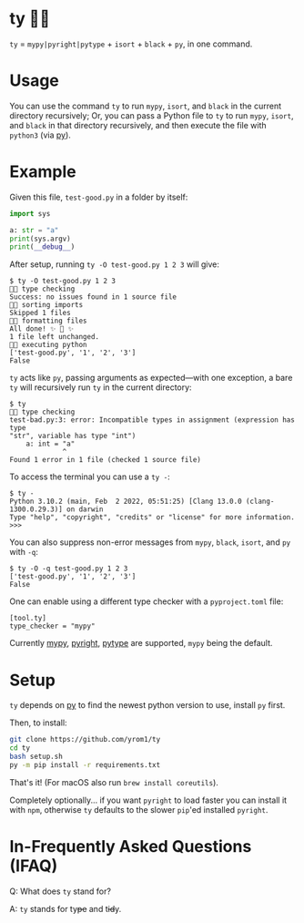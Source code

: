 # ty 🦆🧹
`ty` = `mypy|pyright|pytype` + `isort` + `black` + `py`, in one command.

# Usage

You can use the command `ty` to run `mypy`, `isort`, and `black` in the current directory recursively; Or, you can pass a Python file to `ty` to run `mypy`, `isort`, and `black` in that directory recursively, and then execute the file with `python3` (via [py](https://github.com/brettcannon/python-launcher)).

# Example

Given this file, `test-good.py` in a folder by itself:

```py
import sys

a: str = "a"
print(sys.argv)
print(__debug__)
```

After setup, running `ty -O test-good.py 1 2 3` will give:

```
$ ty -O test-good.py 1 2 3
🦆🧹 type checking
Success: no issues found in 1 source file
🦆🧹 sorting imports
Skipped 1 files
🦆🧹 formatting files
All done! ✨ 🍰 ✨
1 file left unchanged.
🦆🧹 executing python
['test-good.py', '1', '2', '3']
False
```

`ty` acts like `py`, passing arguments as expected—with one exception, a bare `ty` will recursively run `ty` in the current directory:

```
$ ty
🦆🧹 type checking
test-bad.py:3: error: Incompatible types in assignment (expression has type
"str", variable has type "int")
    a: int = "a"
             ^
Found 1 error in 1 file (checked 1 source file)
```

To access the terminal you can use a `ty -`:

```
$ ty -
Python 3.10.2 (main, Feb  2 2022, 05:51:25) [Clang 13.0.0 (clang-1300.0.29.3)] on darwin
Type "help", "copyright", "credits" or "license" for more information.
>>>
```

You can also suppress non-error messages from `mypy`, `black`, `isort`, and `py` with `-q`:

```
$ ty -O -q test-good.py 1 2 3
['test-good.py', '1', '2', '3']
False
```

One can enable using a different type checker with a `pyproject.toml` file:

```
[tool.ty]
type_checker = "mypy"
```

Currently [mypy](http://mypy-lang.org/), [pyright](https://github.com/microsoft/pyright), [pytype](https://google.github.io/pytype/) are supported, `mypy` being the default.

# Setup

`ty` depends on [py](https://github.com/brettcannon/python-launcher) to find the newest python version to use, install `py` first.

Then, to install:

```bash
git clone https://github.com/yrom1/ty
cd ty
bash setup.sh
py -m pip install -r requirements.txt
```

That's it! (For macOS also run `brew install coreutils`).

Completely optionally... if you want `pyright` to load faster you can install it with `npm`, otherwise `ty` defaults to the slower `pip`'ed installed `pyright`.

# In-Frequently Asked Questions (IFAQ)

Q: What does `ty` stand for?

A: `ty` stands for ty~~pe~~ and t~~id~~y.